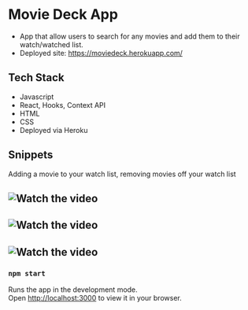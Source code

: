 # Movie Deck App
- App that allow users to search for any movies and add them to their watch/watched list. 
- Deployed site: https://moviedeck.herokuapp.com/

## Tech Stack
* Javascript
* React, Hooks, Context API
* HTML
* CSS
* Deployed via Heroku

## Snippets

Adding a movie to your watch list, removing movies off your watch list
## ![Watch the video](https://videoapi-muybridge.vimeocdn.com/animated-thumbnails/image/6bbe50b1-777f-4bbd-a62c-cc60b4e8b9c4.gif?ClientID=vimeo-core-prod&Date=1649128448&Signature=95bec1e32713112f855c2ef52e44e57851a225f4)
## ![Watch the video](https://videoapi-muybridge.vimeocdn.com/animated-thumbnails/image/9c80507f-adfa-44bf-8b72-3b5f2f149513.gif?ClientID=vimeo-core-prod&Date=1649128448&Signature=468dc38e5849fbcc820852691ebd31841478df52)
## ![Watch the video](https://videoapi-muybridge.vimeocdn.com/animated-thumbnails/image/4ad998d6-d24e-4bee-b612-3ca48532d2f3.gif?ClientID=vimeo-core-prod&Date=1649128485&Signature=d24dce3e1026b39edf2efee238f2bf135621b404)

### `npm start`

Runs the app in the development mode.\
Open [http://localhost:3000](http://localhost:3000) to view it in your browser.
